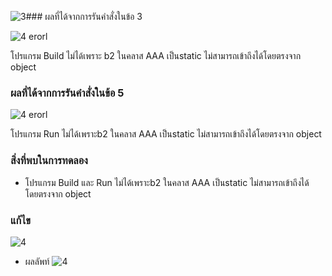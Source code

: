 ![3](https://github.com/Nitiphum7/03376836-OOP-2566-Lab-06/assets/144196695/a2391765-44df-4302-b0ca-6c0deee706b4)### ผลที่ได้จากการรันคำสั่งในข้อ 3

![4 erorl](https://github.com/Nitiphum7/03376836-OOP-2566-Lab-06/assets/144196695/dfcacfe5-0635-401f-9598-140c261c568c)


โปรแกรม Build ไม่ได้เพราะ b2 ในคลาส AAA เป็นstatic ไม่สามารถเข้าถึงได้โดยตรงจาก object

### ผลที่ได้จากการรันคำสั่งในข้อ 5
![4 erorl](https://github.com/Nitiphum7/03376836-OOP-2566-Lab-06/assets/144196695/89d022c3-f4ec-468f-b9d0-96ca14ea673d)


โปรแกรม Run ไม่ได้เพราะb2 ในคลาส AAA เป็นstatic ไม่สามารถเข้าถึงได้โดยตรงจาก object

### สิ่งที่พบในการทดลอง
- โปรแกรม Build และ Run ไม่ได้เพราะb2 ในคลาส AAA เป็นstatic ไม่สามารถเข้าถึงได้โดยตรงจาก object

  
### แก้ไข



![4](https://github.com/Nitiphum7/03376836-OOP-2566-Lab-06/assets/144196695/09d1b938-7adb-4709-9391-33abf8a15d7c)


- ผลลัพท์
![4](https://github.com/Nitiphum7/03376836-OOP-2566-Lab-06/assets/144196695/2392bc70-0bf3-487f-883f-24bfec0c642a)
